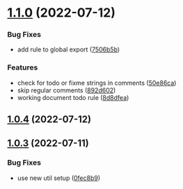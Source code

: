 # [1.1.0](https://github.com/RimacTechnology/eslint-plugin/compare/v1.0.4...v1.1.0) (2022-07-12)


### Bug Fixes

* add rule to global export ([7506b5b](https://github.com/RimacTechnology/eslint-plugin/commit/7506b5ba5e97e1f6ebb6d5e5a02f00442e86df32))


### Features

* check for todo or fixme strings in comments ([50e86ca](https://github.com/RimacTechnology/eslint-plugin/commit/50e86cad605713859f1ae07ccca883cb49ea69f6))
* skip regular comments ([892d602](https://github.com/RimacTechnology/eslint-plugin/commit/892d602caeabf97905a5ee66f882ec0d01e506e3))
* working document todo rule ([8d8dfea](https://github.com/RimacTechnology/eslint-plugin/commit/8d8dfead048eabe7a58adb89c06c60cf35b40e33))

## [1.0.4](https://github.com/RimacTechnology/eslint-plugin/compare/v1.0.3...v1.0.4) (2022-07-12)

## [1.0.3](https://github.com/RimacTechnology/eslint-plugin/compare/v1.0.2...v1.0.3) (2022-07-11)


### Bug Fixes

* use new util setup ([0fec8b9](https://github.com/RimacTechnology/eslint-plugin/commit/0fec8b951b0f769032698e43c2760ea3b15397fc))

